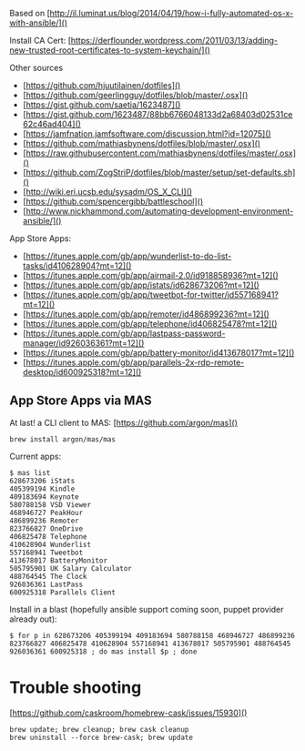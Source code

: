 Based on [http://il.luminat.us/blog/2014/04/19/how-i-fully-automated-os-x-with-ansible/]()

Install CA Cert: [https://derflounder.wordpress.com/2011/03/13/adding-new-trusted-root-certificates-to-system-keychain/]()

Other sources

* [https://github.com/hjuutilainen/dotfiles]()
* [https://github.com/geerlingguy/dotfiles/blob/master/.osx]()
* [https://gist.github.com/saetia/1623487]()
* [https://gist.github.com/1623487/88bb6766048133d2a68403d02531ce62c46ad404]()
* [https://jamfnation.jamfsoftware.com/discussion.html?id=12075]()
* [https://github.com/mathiasbynens/dotfiles/blob/master/.osx]()
* [https://raw.githubusercontent.com/mathiasbynens/dotfiles/master/.osx]()
* [https://github.com/ZogStriP/dotfiles/blob/master/setup/set-defaults.sh]()
* [http://wiki.eri.ucsb.edu/sysadm/OS_X_CLI]()
* [https://github.com/spencergibb/battleschool]()
* [http://www.nickhammond.com/automating-development-environment-ansible/]()


App Store Apps:

* [https://itunes.apple.com/gb/app/wunderlist-to-do-list-tasks/id410628904?mt=12]()
* [https://itunes.apple.com/gb/app/airmail-2.0/id918858936?mt=12]()
* [https://itunes.apple.com/gb/app/istats/id628673206?mt=12]()
* [https://itunes.apple.com/gb/app/tweetbot-for-twitter/id557168941?mt=12]()
* [https://itunes.apple.com/gb/app/remoter/id486899236?mt=12]()
* [https://itunes.apple.com/gb/app/telephone/id406825478?mt=12]()
* [https://itunes.apple.com/gb/app/lastpass-password-manager/id926036361?mt=12]()
* [https://itunes.apple.com/gb/app/battery-monitor/id413678017?mt=12]()
* [https://itunes.apple.com/gb/app/parallels-2x-rdp-remote-desktop/id600925318?mt=12]()


## App Store Apps via MAS
At last! a CLI client to MAS: [https://github.com/argon/mas]()

```
brew install argon/mas/mas
```

Current apps:

```
$ mas list
628673206 iStats
405399194 Kindle
409183694 Keynote
580788158 VSD Viewer
468946727 PeakHour
486899236 Remoter
823766827 OneDrive
406825478 Telephone
410628904 Wunderlist
557168941 Tweetbot
413678017 BatteryMonitor
505795901 UK Salary Calculator
488764545 The Clock
926036361 LastPass
600925318 Parallels Client
```

Install in a blast (hopefully ansible support coming soon, puppet provider already out):

```
$ for p in 628673206 405399194 409183694 580788158 468946727 486899236 823766827 406825478 410628904 557168941 413678017 505795901 488764545 926036361 600925318 ; do mas install $p ; done
```


Trouble shooting
================

[https://github.com/caskroom/homebrew-cask/issues/15930]()

    brew update; brew cleanup; brew cask cleanup
    brew uninstall --force brew-cask; brew update

